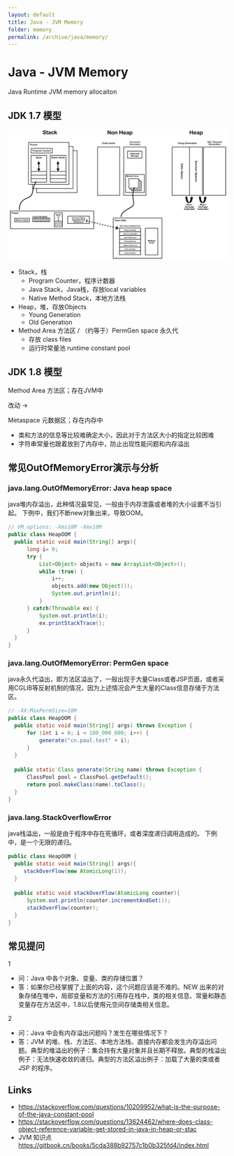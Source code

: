 ```yaml
---
layout: default
title: Java - JVM Memory
folder: memory
permalink: /archive/java/memory/
---
```


# Java - JVM Memory

Java Runtime JVM memory allocaiton

## JDK 1.7 模型

![java-memory](img/java-memory.png)

- Stack，栈
  - Program Counter，程序计数器
  - Java Stack，Java栈，存放local variables
  - Native Method Stack，本地方法栈
- Heap，堆，存放Objects
  - Young Generation
  - Old Generation
- Method Area 方法区 / （约等于）PermGen space 永久代
  - 存放 class files
  - 运行时常量池 runtime constant pool

## JDK 1.8 模型

Method Area 方法区；存在JVM中

改动 -> 

Metaspace 元数据区；存在内存中

- 类和方法的信息等比较难确定大小，因此对于方法区大小的指定比较困难
- 字符串常量也跟着放到了内存中，防止出现性能问题和内存溢出

## 常见OutOfMemoryError演示与分析

### java.lang.OutOfMemoryError: Java heap space

java堆内存溢出，此种情况最常见，一般由于内存泄露或者堆的大小设置不当引起。
下例中，我们不断new对象出来，导致OOM。

~~~ java
// VM options: -Xms10M -Xmx10M
public class HeapOOM {
  public static void main(String[] args){
      long i= 0;
      try {
          List<Object> objects = new ArrayList<Object>();
          while (true) {
              i++;
              objects.add(new Object());
              System.out.println(i);
          }
      } catch(Throwable ex) {
          System.out.println(i);
          ex.printStackTrace();
      }
  }
}
~~~

### java.lang.OutOfMemoryError: PermGen space

java永久代溢出，即方法区溢出了，一般出现于大量Class或者JSP页面，或者采用CGLIB等反射机制的情况，因为上述情况会产生大量的Class信息存储于方法区。

~~~ java
// -XX:MaxPermSize=10M
public class HeapOOM {
  public static void main(String[] args) throws Exception {
      for (int i = 0; i < 100_000_000; i++) {
          generate("cn.paul.test" + i);
      }
  }

  public static Class generate(String name) throws Exception {
      ClassPool pool = ClassPool.getDefault();
      return pool.makeClass(name).toClass();
  }
}
~~~

### java.lang.StackOverflowError

java栈溢出，一般是由于程序中存在死循环，或者深度递归调用造成的。
下例中，是一个无限的递归。

~~~ java
public class HeapOOM {
  public static void main(String[] args){
     stackOverFlow(new AtomicLong(1));
  }

  public static void stackOverFlow(AtomicLong counter){
      System.out.println(counter.incrementAndGet());
      stackOverFlow(counter);
  }
}
~~~

## 常见提问

1
- 问：Java 中各个对象、变量、类的存储位置？
- 答：如果你已经掌握了上面的内容，这个问题应该是不难的。NEW 出来的对象存储在堆中，局部变量和方法的引用存在栈中，类的相关信息、常量和静态变量存在方法区中，1.8以后使用元空间存储类相关信息。

2
- 问：Java 中会有内存溢出问题吗？发生在哪些情况下？
- 答：JVM 的堆、栈、方法区、本地方法栈、直接内存都会发生内存溢出问题。典型的堆溢出的例子：集合持有大量对象并且长期不释放。典型的栈溢出例子：无法快速收敛的递归。典型的方法区溢出例子：加载了大量的类或者 JSP 的程序。

## Links
- <https://stackoverflow.com/questions/10209952/what-is-the-purpose-of-the-java-constant-pool>
- <https://stackoverflow.com/questions/13624462/where-does-class-object-reference-variable-get-stored-in-java-in-heap-or-stac>
- JVM 知识点 <https://gitbook.cn/books/5cda388b92757c1b0b325fd4/index.html>

